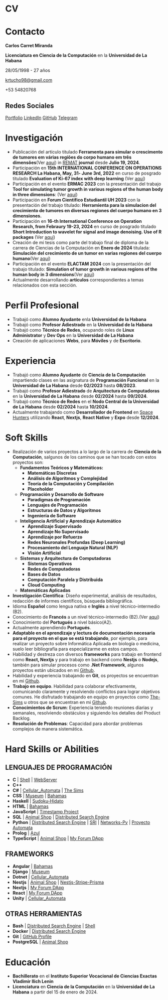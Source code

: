 # CV

# Contacto

**Carlos Carret Miranda**

**Licenciatura en Ciencia de la Computación** en la **Universidad de La Habana**

28/05/1998 - 27 años

krtucho98@gmail.com

+53 54820768

## Redes Sociales
[Portfolio](https://krtucho-portfolio.web.app/) [LinkedIn](http://linkedin.com/in/krtucho) [GitHub](https://github.com/Krtucho/) [Telegram](https://t.me/Krtucho)

# Investigación
- Publicación del artículo titulado **Ferramenta para simular o crescimento de tumores em várias regiões do corpo humano em três dimensões**(Ver [aquí](https://doi.org/10.35819/remat2024v10iespecialid7102)) in [REMAT](https://periodicos.ifrs.edu.br/index.php/REMAT/) **journal** desde **Julio 19, 2024**.
- Participación en **15th INTERNATIONAL CONFERENCE ON OPERATIONS RESEARCH La Habana, May, 31‐ June 3rd, 2022** en curso de posgrado titulado **Evaluation of Ki-67 index with deep learning** (Ver [aquí](https://krtucho-portfolio.web.app/assets/academic/Carlos_Carret_Miranda_Evaluation_of_Ki_67_index_with_deeplearning.pdf))
- Participación en el evento **ERMAC 2023**  con la presentación del trabajo **Tool for simulating tumor growth in various regions of the human body in three dimensions**: (Ver [aquí](https://www.even3.com.br/documentos/imprimir?i=1587580.83572266.788310.8.504503015422774001630&cc=563DFE57-28EE-4831-B2E0-D1F8F3EE7A29))
- Participación en **Forum Cientifico Estudiantil UH 2023** con la presentación del trabajo titulado: **Herramienta para la simulacion del crecimiento de tumores en diversas regiones del cuerpo humano en 3 dimensiones.**
- Participación en **16-th International Conference on Operation Research, from Febraury 19-23, 2024** en curso de posgrado titulado **Short Introduction to wavelet for signal and image denoising. Use of R packages** (Ver [aquí](https://krtucho-portfolio.web.app/assets/academic/Carlos_Carret_Miranda_Short_Introduction_to_wavelet_for_signal_and_image_denoising_Use_of_R_packages.pdf))
- Creación de mi tesis como parte del trabajo final de diploma de la carrera de Ciencias de la Computación en **Enero de 2024** titulada: **Simulación del crecimiento de un tumor en varias regiones del cuerpo humano**(Ver [aquí](https://krtucho-portfolio.web.app/assets/thesis/Thesis.pdf))
- Participación en el evento **ELACTAM 2024** con la presentación del trabajo titulado: **Simulation of tumor growth in various regions of the human body in 3 dimensions**(Ver [aquí](https://krtucho-portfolio.web.app/assets/academic/Elactam.pdf))
- Actualmente desarrollando **artículos** correspondientes a temas relacionados con esta sección.

# Perfil Profesional
- Trabajó como **Alumno Ayudante** enla **Universidad de la Habana**
- Trabajó como **Profesor Adiestrado** en la **Universidad de la Habana**
- Trabajó como **Técnico de Redes**, ocupando roles de **Linux Administrator** y **Dev Ops** en la **Universidad de La Habana**
- Creación de aplicaciones **Webs**, para **Móviles** y de **Escritorio**.

# Experiencia

- Trabajó como **Alumno Ayudante** de **Ciencia de la Computación** impartiendo clases en las asignatura de **Programación Funcional** en la **Universidad de La Habana** desde **02/2023** hasta **08/2023**.
- Trabajó como **Profesor Adiestrado** de **Arquitectura de Computadoras** en la **Universidad de La Habana** desde **02/2024** hasta **09/2024**.
- Trabajó como **Técnico de Redes** en el **Nodo Central de la Universidad de La Habana** desde **02/2024** hasta **10/2024**.
- Actualmente trabajando como **Desarrollador de Frontend** en [Space Hunters](https://www.linkedin.com/company/space-hunters-game) utilizando **React**, **Nextjs**, **React Native** y **Expo** desde **12/2024**.


# Soft Skills

- Realización de varios proyectos a lo largo de la carrera de **Ciencia de la Computación**, salgunos de los caminos que se han tocado con estos proyectos son:
  - **Fundamentos Teóricos y Matemáticos:**
    - **Matemáticas Discretas**
    - **Análisis de Algoritmos y Complejidad**
    - **Teoría de la Computación y Compilación**
    - **Placeholder**
  - **Programación y Desarrollo de Software**
    - **Paradigmas de Programación**
    - **Lenguajes de Programación**
    - **Estructuras de Datos y Algoritmos**
    - **Ingeniería de Software**
  - **Inteligencia Artificial y Aprendizaje Automático**
    - **Aprendizaje Supervisado**
    - **Aprendizaje No Supervisado**
    - **Aprendizaje por Refuerzo**
    - **Redes Neuronales Profundas (Deep Learning)**
    - **Procesamiento del Lenguaje Natural (NLP)**
    - **Visión Artificial**
  - **Sistemas y Arquitectura de Computadoras**
    - **Sistemas Operativos**
    - **Redes de Computadoras**
    - **Bases de Datos**
    - **Computación Paralela y Distribuida**
    - **Cloud Computing**
  - **Matemáticas Aplicadas**
- **Investigación Científica**: Diseño experimental, análisis de resultados, redacción de informes científicos, búsqueda bibliográfica.
- Idioma **Español** como lengua nativa e **Inglés** a nivel técnico-intermedio (B2).
- Conocimiento de  **Francés** a un nivel técnico-intermedio (B2).(Ver [aquí](https://krtucho-portfolio.web.app/assets/languages/diplome.pdf))
- Conocimiento del **Portugués** a nivel básico(A2).
- Actualmente aprendiendo **Portugués**.
- **Adaptable en el aprendizaje y lectura de documentación necesaria para el proyecto en el que se está trabajando**, por ejemplo, para realizar un proyecto sobre Informática Aplicada en biología o medicina, suelo leer bibliografía para especializarme en estos campos.
- Habilidad y destreza con diversos **frameworks** para trabajo en frontend como **React, Nextjs** y para trabajo en backend como **Nestjs** o **Nodejs**, también para simular procesos como **.Net Framework**, algunos proyectos están ubicados en mi [Github](https://github.com/Krtucho).
- Habilidad y experiencia trabajando en **Git**, os proyectos se encuentran en mi [Github](https://github.com/Krtucho).
- **Trabajo en equipo**. Habilidad para colaborar efectivamente, comunicando claramente y resolviendo conflictos para lograr objetivos comunes. He disfrutado trabajando en equipo en proyectos como [The-Sims](https://github.com/Krtucho/The-Sims) u otros que se encuentran en mi [Github](https://github.com/Krtucho).
- **Conocimientos de Scrum**: Experiencia teniendo reuniones diarias y semanales, resolviendo obstáculos y siguiendo los detalles del Product Backlog.
- **Resolución de Problemas**: Capacidad para abordar problemas complejos de manera sistemática.

# Hard Skills or Abilities

## LENGUAJES DE PROGRAMACIÓN
- **C** | [Shell](https://github.com/Krtucho/Shell) | [WebServer](https://github.com/Krtucho/WebServer)
- **C++**
- **C#** | [Cellular_Automata](https://github.com/Krtucho/cellular_automata) | [The Sims](https://github.com/Krtucho/The-Sims)
- **CSS** | [Museum](https://github.com/dionisio35/LouvreMuseum) | [Bahamas](https://github.com/Krtucho/Bahamas)
- **Haskell** | [Sudoku-Hidato](https://github.com/Krtucho/Sudoku-Hidato-Haskell)
- **HTML** | [Bahamas](https://github.com/Krtucho/Bahamas)
- **JavaScript** | [Timestamp Project](https://github.com/Krtucho/boilerplate-project-timestamp)
- **SQL** | [Animal Shop](https://github.com/Krtucho/Animal-Shop) | [Distributed Search Engine](https://github.com/Krtucho/distributed_search_engine)
- **Python** | [Distributed Search Engine](https://github.com/Krtucho/distributed_search_engine) | [SRI](https://github.com/Krtucho/SRI) | [Networks-Py](https://github.com/Krtucho/Networks-Py) | [Proyecto Automata](https://github.com/Krtucho/proyecto_automata)
- **Prolog** | [Azul](https://github.com/Krtucho/Azul-Prolog)
- **TypeScript** | [Animal Shop](https://github.com/Krtucho/Animal-Shop) | [My Forum DApp](https://github.com/Krtucho/my_forum_dApp)

## FRAMEWORKS
- **Angular** | [Bahamas](https://github.com/Krtucho/Bahamas)
- **Django** | [Museum](https://github.com/dionisio35/LouvreMuseum)
- **Dotnet** | [Cellular_Automata](https://github.com/Krtucho/cellular_automata)
- **Nestjs** | [Animal Shop](https://github.com/Krtucho/Animal-Shop) | [Nestjs-Stripe-Prisma](https://github.com/Krtucho/Nestjs-Stripe-Prisma)
- **Nextjs** | [My Forum DApp](https://github.com/Krtucho/my_forum_dApp)
- **React** | [My Forum DApp](https://github.com/Krtucho/my_forum_dApp)
- **Unity** | [Cellular_Automata](https://github.com/Krtucho/cellular_automata)

## OTRAS HERRAMIENTAS
- **Bash** | [Distributed Search Engine](https://github.com/Krtucho/distributed_search_engine) | [Shell](https://github.com/Krtucho/Shell) 
- **Docker** | [Distributed Search Engine](https://github.com/Krtucho/distributed_search_engine)
- **Git** | [GitHub Profile](https://github.com/Krtucho/Krtucho)
- **PostgreSQL** | [Animal Shop](https://github.com/Krtucho/Animal-Shop)

# Educación
<!-- - Currently studying in the $\textbf{last year (4th)}$ of $\textbf{Computer Science}$ at the $\textbf{University of Havana}$. -->
- **Bachillerato** en el **Instituto Superior Vocacional de Ciencias Exactas Vladimir Ilich Lenin**
- **Licenciatura** en **Ciencia de la Computación** en la  **Universidad de La Habana** a partir del 15 de enero de 2024.